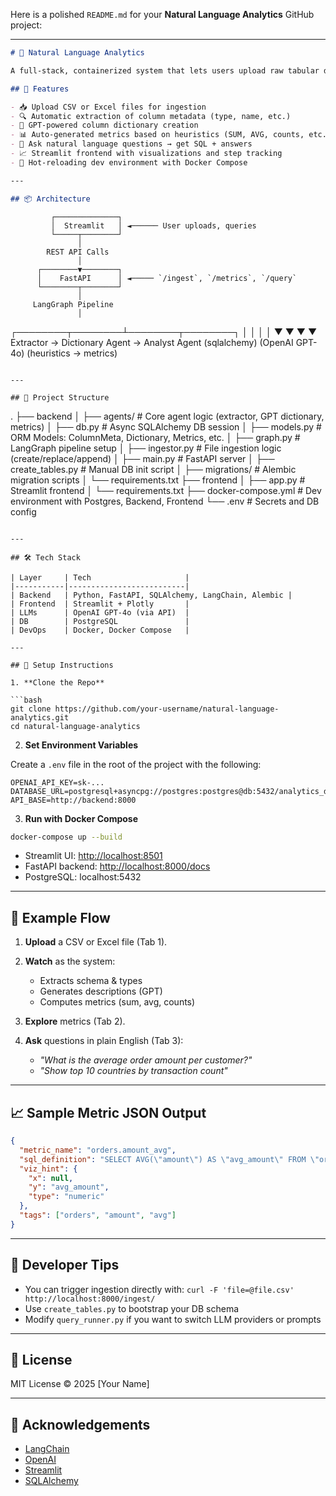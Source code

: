 Here is a polished `README.md` for your **Natural Language Analytics** GitHub project:

---

```markdown
# 🧠 Natural Language Analytics

A full-stack, containerized system that lets users upload raw tabular data (CSV/XLSX), auto-generate semantic metadata and metrics, and query the data using natural language (NL). Powered by LLMs, LangChain, Streamlit, and FastAPI.

## 🚀 Features

- 📥 Upload CSV or Excel files for ingestion
- 🔍 Automatic extraction of column metadata (type, name, etc.)
- 🧠 GPT-powered column dictionary creation
- 📊 Auto-generated metrics based on heuristics (SUM, AVG, counts, etc.)
- 💬 Ask natural language questions → get SQL + answers
- 📈 Streamlit frontend with visualizations and step tracking
- 🔄 Hot-reloading dev environment with Docker Compose

---

## 📦 Architecture

```

```
         ┌──────────────┐
         │  Streamlit   │ ◄────── User uploads, queries
         └─────┬────────┘
               │
        REST API Calls
               │
      ┌────────▼────────┐
      │    FastAPI      │ ◄───── `/ingest`, `/metrics`, `/query`
      └────────┬────────┘
               │
     LangGraph Pipeline
               │
```

┌────────┬────────┴────────┬────────┐
│        │                 │        │
▼        ▼                 ▼        ▼
Extractor  →  Dictionary Agent  →  Analyst Agent
(sqlalchemy)   (OpenAI GPT-4o)   (heuristics → metrics)

```

---

## 📂 Project Structure

```

.
├── backend
│   ├── agents/             # Core agent logic (extractor, GPT dictionary, metrics)
│   ├── db.py               # Async SQLAlchemy DB session
│   ├── models.py           # ORM Models: ColumnMeta, Dictionary, Metrics, etc.
│   ├── graph.py            # LangGraph pipeline setup
│   ├── ingestor.py         # File ingestion logic (create/replace/append)
│   ├── main.py             # FastAPI server
│   ├── create\_tables.py    # Manual DB init script
│   ├── migrations/         # Alembic migration scripts
│   └── requirements.txt
├── frontend
│   ├── app.py              # Streamlit frontend
│   └── requirements.txt
├── docker-compose.yml      # Dev environment with Postgres, Backend, Frontend
└── .env                    # Secrets and DB config

````

---

## 🛠️ Tech Stack

| Layer     | Tech                     |
|-----------|--------------------------|
| Backend   | Python, FastAPI, SQLAlchemy, LangChain, Alembic |
| Frontend  | Streamlit + Plotly       |
| LLMs      | OpenAI GPT-4o (via API)  |
| DB        | PostgreSQL               |
| DevOps    | Docker, Docker Compose   |

---

## 📌 Setup Instructions

1. **Clone the Repo**

```bash
git clone https://github.com/your-username/natural-language-analytics.git
cd natural-language-analytics
````

2. **Set Environment Variables**

Create a `.env` file in the root of the project with the following:

```env
OPENAI_API_KEY=sk-...
DATABASE_URL=postgresql+asyncpg://postgres:postgres@db:5432/analytics_db
API_BASE=http://backend:8000
```

3. **Run with Docker Compose**

```bash
docker-compose up --build
```

* Streamlit UI: [http://localhost:8501](http://localhost:8501)
* FastAPI backend: [http://localhost:8000/docs](http://localhost:8000/docs)
* PostgreSQL: localhost:5432

---

## 🧪 Example Flow

1. **Upload** a CSV or Excel file (Tab 1).
2. **Watch** as the system:

   * Extracts schema & types
   * Generates descriptions (GPT)
   * Computes metrics (sum, avg, counts)
3. **Explore** metrics (Tab 2).
4. **Ask** questions in plain English (Tab 3):

   * *"What is the average order amount per customer?"*
   * *"Show top 10 countries by transaction count"*

---

## 📈 Sample Metric JSON Output

```json
{
  "metric_name": "orders.amount_avg",
  "sql_definition": "SELECT AVG(\"amount\") AS \"avg_amount\" FROM \"orders\"",
  "viz_hint": {
    "x": null,
    "y": "avg_amount",
    "type": "numeric"
  },
  "tags": ["orders", "amount", "avg"]
}
```

---

## 🧪 Developer Tips

* You can trigger ingestion directly with: `curl -F 'file=@file.csv' http://localhost:8000/ingest/`
* Use `create_tables.py` to bootstrap your DB schema
* Modify `query_runner.py` if you want to switch LLM providers or prompts

---

## 🧾 License

MIT License © 2025 \[Your Name]

---

## 🙌 Acknowledgements

* [LangChain](https://www.langchain.com/)
* [OpenAI](https://openai.com/)
* [Streamlit](https://streamlit.io/)
* [SQLAlchemy](https://www.sqlalchemy.org/)

